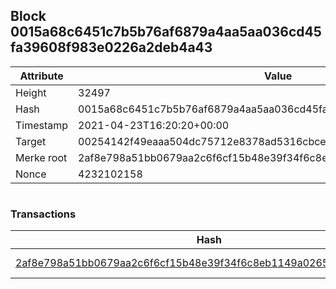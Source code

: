 ## Block 0015a68c6451c7b5b76af6879a4aa5aa036cd45fa39608f983e0226a2deb4a43

Attribute | Value
--- | ---
Height | 32497
Hash | 0015a68c6451c7b5b76af6879a4aa5aa036cd45fa39608f983e0226a2deb4a43
Timestamp | 2021-04-23T16:20:20+00:00
Target | 00254142f49eaaa504dc75712e8378ad5316cbcead634704b3734b6271167cc4
Merke root | 2af8e798a51bb0679aa2c6f6cf15b48e39f34f6c8eb1149a02656330015479fe
Nonce | 4232102158

```

```

### Transactions

Hash | Amount
--- | ---
[2af8e798a51bb0679aa2c6f6cf15b48e39f34f6c8eb1149a02656330015479fe](2af8e798a51bb0679aa2c6f6cf15b48e39f34f6c8eb1149a02656330015479fe.md) | 10.00000000 SKEPTI 
